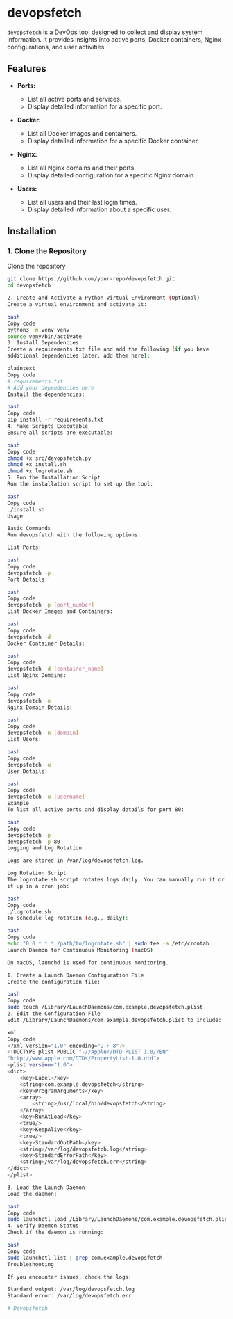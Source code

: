 # devopsfetch

`devopsfetch` is a DevOps tool designed to collect and display system 
information. It provides insights into active ports, Docker containers, 
Nginx configurations, and user activities.

## Features

- **Ports:**
  - List all active ports and services.
  - Display detailed information for a specific port.
  
- **Docker:**
  - List all Docker images and containers.
  - Display detailed information for a specific Docker container.

- **Nginx:**
  - List all Nginx domains and their ports.
  - Display detailed configuration for a specific Nginx domain.

- **Users:**
  - List all users and their last login times.
  - Display detailed information about a specific user.

## Installation

### 1. Clone the Repository

Clone the repository

```bash
git clone https://github.com/your-repo/devopsfetch.git
cd devopsfetch

2. Create and Activate a Python Virtual Environment (Optional)
Create a virtual environment and activate it:

bash
Copy code
python3 -m venv venv
source venv/bin/activate
3. Install Dependencies
Create a requirements.txt file and add the following (if you have 
additional dependencies later, add them here):

plaintext
Copy code
# requirements.txt
# Add your dependencies here
Install the dependencies:

bash
Copy code
pip install -r requirements.txt
4. Make Scripts Executable
Ensure all scripts are executable:

bash
Copy code
chmod +x src/devopsfetch.py
chmod +x install.sh
chmod +x logrotate.sh
5. Run the Installation Script
Run the installation script to set up the tool:

bash
Copy code
./install.sh
Usage

Basic Commands
Run devopsfetch with the following options:

List Ports:

bash
Copy code
devopsfetch -p
Port Details:

bash
Copy code
devopsfetch -p [port_number]
List Docker Images and Containers:

bash
Copy code
devopsfetch -d
Docker Container Details:

bash
Copy code
devopsfetch -d [container_name]
List Nginx Domains:

bash
Copy code
devopsfetch -n
Nginx Domain Details:

bash
Copy code
devopsfetch -n [domain]
List Users:

bash
Copy code
devopsfetch -u
User Details:

bash
Copy code
devopsfetch -u [username]
Example
To list all active ports and display details for port 80:

bash
Copy code
devopsfetch -p
devopsfetch -p 80
Logging and Log Rotation

Logs are stored in /var/log/devopsfetch.log.

Log Rotation Script
The logrotate.sh script rotates logs daily. You can manually run it or set 
it up in a cron job:

bash
Copy code
./logrotate.sh
To schedule log rotation (e.g., daily):

bash
Copy code
echo "0 0 * * * /path/to/logrotate.sh" | sudo tee -a /etc/crontab
Launch Daemon for Continuous Monitoring (macOS)

On macOS, launchd is used for continuous monitoring.

1. Create a Launch Daemon Configuration File
Create the configuration file:

bash
Copy code
sudo touch /Library/LaunchDaemons/com.example.devopsfetch.plist
2. Edit the Configuration File
Edit /Library/LaunchDaemons/com.example.devopsfetch.plist to include:

xml
Copy code
<?xml version="1.0" encoding="UTF-8"?>
<!DOCTYPE plist PUBLIC "-//Apple//DTD PLIST 1.0//EN" 
"http://www.apple.com/DTDs/PropertyList-1.0.dtd">
<plist version="1.0">
<dict>
    <key>Label</key>
    <string>com.example.devopsfetch</string>
    <key>ProgramArguments</key>
    <array>
        <string>/usr/local/bin/devopsfetch</string>
    </array>
    <key>RunAtLoad</key>
    <true/>
    <key>KeepAlive</key>
    <true/>
    <key>StandardOutPath</key>
    <string>/var/log/devopsfetch.log</string>
    <key>StandardErrorPath</key>
    <string>/var/log/devopsfetch.err</string>
</dict>
</plist>

3. Load the Launch Daemon
Load the daemon:

bash
Copy code
sudo launchctl load /Library/LaunchDaemons/com.example.devopsfetch.plist
4. Verify Daemon Status
Check if the daemon is running:

bash
Copy code
sudo launchctl list | grep com.example.devopsfetch
Troubleshooting

If you encounter issues, check the logs:

Standard output: /var/log/devopsfetch.log
Standard error: /var/log/devopsfetch.err

# Devopsfetch
